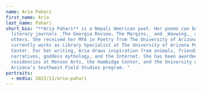 ```yaml
---
name: Aria Pahari
first_name: Aria
last_name: Pahari
short_bio: "**Aria Pahari** is a Nepali American poet. Her poems can be found in
  literary journals _The Georgia Review, The Margins,_ and _Waxwing,_ among
  others. She received her MFA in Poetry from The University of Arizona, and
  currently works as Library Specialist at The University of Arizona Poetry
  Center. For her writing, Aria draws inspiration from animals, friendship
  narratives, goddess mythology, and the Internet. She has been awarded
  residencies at Monson Arts, the Hambidge Center, and the University of
  Arizona’s Southwest Field Studies program. "
portraits:
  - media: 2023/11/aria-pahari
---
```

